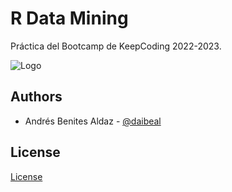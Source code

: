 
# R Data Mining

Práctica del Bootcamp de KeepCoding 2022-2023.

![Logo](https://images.unsplash.com/photo-1518186285589-2f7649de83e0?ixlib=rb-4.0.3&ixid=MnwxMjA3fDB8MHxwaG90by1wYWdlfHx8fGVufDB8fHx8&auto=format&fit=crop&w=1074&q=80)




## Authors

- Andrés Benites Aldaz - [@daibeal](https://www.andresbenites.es)


## License

[License](https://github.com/daibeal/keepcoding-data-mining-r/blob/main/LICENSE)

